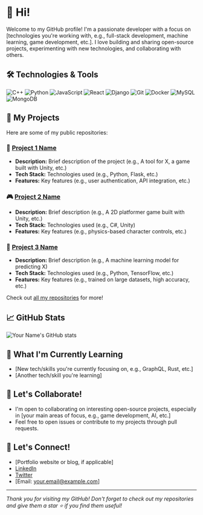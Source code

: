 # 👋 Hi!

Welcome to my GitHub profile! I'm a passionate developer with a focus on [technologies you're working with, e.g., full-stack development, machine learning, game development, etc.]. I love building and sharing open-source projects, experimenting with new technologies, and collaborating with others.

## 🛠️ Technologies & Tools

<p align="left">
  <!-- Programming Languages -->
  <img src="https://img.shields.io/badge/C%2B%2B-00599C?style=for-the-badge&logo=c%2B%2B&logoColor=white" alt="C++" />
  <img src="https://img.shields.io/badge/Python-3776AB?style=for-the-badge&logo=python&logoColor=white" alt="Python" />
  <img src="https://img.shields.io/badge/JavaScript-F7DF1E?style=for-the-badge&logo=javascript&logoColor=black" alt="JavaScript" />

  <!-- Frameworks -->
  <img src="https://img.shields.io/badge/React-20232A?style=for-the-badge&logo=react&logoColor=61DAFB" alt="React" />
  <img src="https://img.shields.io/badge/Django-092E20?style=for-the-badge&logo=django&logoColor=white" alt="Django" />

  <!-- Tools -->
  <img src="https://img.shields.io/badge/Git-F05032?style=for-the-badge&logo=git&logoColor=white" alt="Git" />
  <img src="https://img.shields.io/badge/Docker-2496ED?style=for-the-badge&logo=docker&logoColor=white" alt="Docker" />

  <!-- Databases -->
  <img src="https://img.shields.io/badge/MySQL-4479A1?style=for-the-badge&logo=mysql&logoColor=white" alt="MySQL" />
  <img src="https://img.shields.io/badge/MongoDB-4EA94B?style=for-the-badge&logo=mongodb&logoColor=white" alt="MongoDB" />
</p>
  
## 🚀 My Projects

Here are some of my public repositories:

### 🔧 [Project 1 Name](https://github.com/yourusername/project1)
- **Description:** Brief description of the project (e.g., A tool for X, a game built with Unity, etc.)
- **Tech Stack:** Technologies used (e.g., Python, Flask, etc.)
- **Features:** Key features (e.g., user authentication, API integration, etc.)

### 🎮 [Project 2 Name](https://github.com/yourusername/project2)
- **Description:** Brief description (e.g., A 2D platformer game built with Unity, etc.)
- **Tech Stack:** Technologies used (e.g., C#, Unity)
- **Features:** Key features (e.g., physics-based character controls, etc.)

### 🔬 [Project 3 Name](https://github.com/yourusername/project3)
- **Description:** Brief description (e.g., A machine learning model for predicting X)
- **Tech Stack:** Technologies used (e.g., Python, TensorFlow, etc.)
- **Features:** Key features (e.g., trained on large datasets, high accuracy, etc.)

Check out [all my repositories](https://github.com/yourusername?tab=repositories) for more!

## 📈 GitHub Stats

![Your Name's GitHub stats](https://github-readme-stats.vercel.app/api?username=yourusername&show_icons=true&theme=radical)

## 🌱 What I'm Currently Learning

- [New tech/skills you're currently focusing on, e.g., GraphQL, Rust, etc.]
- [Another tech/skill you're learning]

## 👯 Let's Collaborate!

- I'm open to collaborating on interesting open-source projects, especially in [your main areas of focus, e.g., game development, AI, etc.]
- Feel free to open issues or contribute to my projects through pull requests.

## 💬 Let's Connect!

- [Portfolio website or blog, if applicable]
- [LinkedIn](https://www.linkedin.com/in/yourusername)
- [Twitter](https://twitter.com/yourusername)
- [Email: your.email@example.com]

---

*Thank you for visiting my GitHub! Don't forget to check out my repositories and give them a star ⭐ if you find them useful!*

